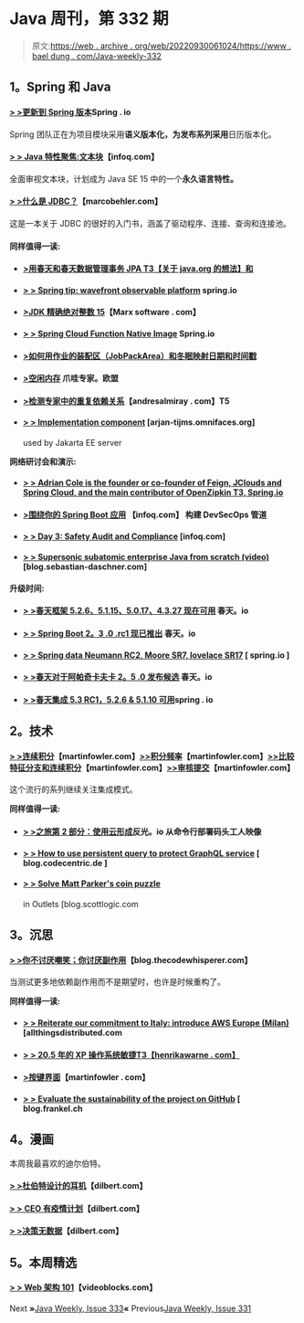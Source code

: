 # Java 周刊，第 332 期

> 原文:[https://web . archive . org/web/20220930061024/https://www . bael dung . com/Java-weekly-332](https://web.archive.org/web/20220930061024/https://www.baeldung.com/java-weekly-332)

## **1。Spring 和 Java**

#### [**> >更新到 Spring 版本**](https://web.archive.org/web/20221129020718/https://spring.io/blog/2020/04/30/updates-to-spring-versions)Spring . io

Spring 团队正在为项目模块采用**语义版本化，为发布系列采用**日历版本化。

#### [**> > Java 特性聚焦:文本块**](https://web.archive.org/web/20221129020718/https://www.infoq.com/articles/java-text-blocks/?utm_campaign=infoq_content&utm_source=infoq&utm_medium=feed&utm_term=Java)【infoq.com】

全面审视文本块，计划成为 Java SE 15 中的一个**永久语言特性。**

#### [**> >什么是 JDBC？**](https://web.archive.org/web/20221129020718/https://www.marcobehler.com/guides/jdbc)【marcobehler.com】

这是一本关于 JDBC 的很好的入门书，涵盖了驱动程序、连接、查询和连接池。

#### **同样值得一读:**

*   #### [**>用春天和春天数据管理事务 JPA** T3【关于 java.org 的想法】和](https://web.archive.org/web/20221129020718/https://thoughts-on-java.org/transactions-spring-data-jpa/)

*   #### [**> > Spring tip: wavefront observable platform**](https://web.archive.org/web/20221129020718/https://spring.io/blog/2020/04/29/spring-tips-the-wavefront-observability-platform) spring.io

*   #### [**>JDK 精确绝对整数 15**](https://web.archive.org/web/20221129020718/https://marxsoftware.blogspot.com/2020/04/jdk15-exact-absolute-int-numbers.html)【Marx software . com】

*   #### [**> > Spring Cloud Function Native Image**](https://web.archive.org/web/20221129020718/https://spring.io/blog/2020/05/04/spring-cloud-function-native-images) Spring.io

*   #### [**>如何用作业的装配区（JobPackArea）和冬眠映射日期和时间戳**](https://web.archive.org/web/20221129020718/https://vladmihalcea.com/date-timestamp-jpa-hibernate/)

*   #### [**>空闲内存**](https://web.archive.org/web/20221129020718/https://www.javaspecialists.eu/archive/Issue278.html) 爪哇专家。欧盟

*   #### [**>检测专家中的重复依赖关系**](https://web.archive.org/web/20221129020718/http://andresalmiray.com/detecting-duplicate-dependencies-in-maven/)【andresalmiray . com】T5

*   #### [**> > Implementation component**](https://web.archive.org/web/20221129020718/https://arjan-tijms.omnifaces.org/2020/05/implementation-components-used-by.html) [arjan-tijms.omnifaces.org]

    used by Jakarta EE server

**网络研讨会和演示:**

*   #### [**> > Adrian Cole is the founder or co-founder of Feign, JClouds and Spring Cloud, and the main contributor of OpenZipkin** T3, Spring.io](https://web.archive.org/web/20221129020718/https://spring.io/blog/2020/05/01/adrian-cole-founder-or-co-founder-of-feign-jclouds-and-spring-cloud-sleuth-and-major-contributor-to-openzipkin)

*   #### [**>围绕你的 Spring Boot 应用**](https://web.archive.org/web/20221129020718/https://www.infoq.com/presentations/tools-devsecops-pipeline/?utm_campaign=infoq_content&utm_source=infoq&utm_medium=feed&utm_term=Java) 【infoq.com】 构建 DevSecOps 管道

*   #### [**> > Day 3: Safety Audit and Compliance**](https://web.archive.org/web/20221129020718/https://www.infoq.com/presentations/security-cloud-foundry/?utm_campaign=infoq_content&utm_source=infoq&utm_medium=feed&utm_term=Java) [infoq.com]

*   #### [**> > Supersonic subatomic enterprise Java from scratch (video)**](https://web.archive.org/web/20221129020718/https://blog.sebastian-daschner.com/entries/supersonic-subatomic-java-ground-up) [blog.sebastian-daschner.com]

**升级时间:**

*   #### [**> >春天框架 5.2.6、5.1.15、5.0.17、4.3.27 现在可用**](https://web.archive.org/web/20221129020718/https://spring.io/blog/2020/04/28/spring-framework-5-2-6-5-1-15-5-0-17-and-4-3-27-available-now) 春天。io

*   #### [**> > Spring Boot 2。3 .0 .rc1 现已推出**](https://web.archive.org/web/20221129020718/https://spring.io/blog/2020/05/01/spring-boot-2-3-0-rc1-available-now) 春天。io

*   #### [**> > Spring data Neumann RC2, Moore SR7, lovelace SR17**](https://web.archive.org/web/20221129020718/https://spring.io/blog/2020/04/28/spring-data-neumann-rc2-moore-sr7-and-lovelace-sr17) [ spring.io ]

*   #### [**> >春天对于阿帕奇卡夫卡 2。5 .0 发布候选**](https://web.archive.org/web/20221129020718/https://spring.io/blog/2020/04/30/spring-for-apache-kafka-2-5-0-release-candidate) 春天。io

*   #### [**> >春天集成 5.3 RC1，5.2.6 & 5.1.10 可用**](https://web.archive.org/web/20221129020718/https://spring.io/blog/2020/04/30/spring-integration-5-3-rc1-5-2-6-5-1-10-available)spring . io

## **2。技术**

#### [**> >连续积分**](https://web.archive.org/web/20221129020718/https://martinfowler.com/articles/branching-patterns.html#continuous-integration)【martinfowler.com】[**>>积分频率**](https://web.archive.org/web/20221129020718/https://martinfowler.com/articles/branching-patterns.html#IntegrationFrequency)【martinfowler.com】[**>>比较特征分支和连续积分**](https://web.archive.org/web/20221129020718/https://martinfowler.com/articles/branching-patterns.html#ComparingFeatureBranchingAndContinuousIntegration)【martinfowler.com】[**>>审核提交**](https://web.archive.org/web/20221129020718/https://martinfowler.com/articles/branching-patterns.html#reviewed-commits)【martinfowler.com】

这个流行的系列继续关注集成模式。

**同样值得一读:**

*   #### [**> >之旅第 2 部分：使用云形成**](https://web.archive.org/web/20221129020718/https://reflectoring.io/aws-cloudformation-deploy-docker-image/)反光。io 从命令行部署码头工人映像

*   #### [**> > How to use persistent query to protect GraphQL service**](https://web.archive.org/web/20221129020718/https://blog.codecentric.de/en/2020/05/how-to-secure-a-graphql-service-using-persisted-queries/) [ blog.codecentric.de ]

*   #### [**> > Solve Matt Parker's coin puzzle**](https://web.archive.org/web/20221129020718/https://blog.scottlogic.com/2020/05/04/solving-matt-parkers-coin-puzzle-in-alteryx.html)

    in Outlets [blog.scottlogic.com

## **3。沉思**

#### [**> >你不讨厌嘲笑；你讨厌副作用**](https://web.archive.org/web/20221129020718/https://blog.thecodewhisperer.com/permalink/you-dont-hate-mocks-you-hate-side-effects)【blog.thecodewhisperer.com】

当测试更多地依赖副作用而不是期望时，也许是时候重构了。

**同样值得一读:**

*   #### [**> > Reiterate our commitment to Italy: introduce AWS Europe (Milan)**](https://web.archive.org/web/20221129020718/https://www.allthingsdistributed.com/2020/04/aws-launches-europe-milan-region.html) [allthingsdistributed.com

*   #### [**> > 20.5 年的 XP 操作系统敏捷**T3【henrikawarne . com】](https://web.archive.org/web/20221129020718/https://henrikwarne.com/2020/04/27/20-5-years-of-xp-and-agile/)

*   #### [**>按键界面**](https://web.archive.org/web/20221129020718/https://martinfowler.com/bliki/KeystoneInterface.html)【martinfowler . com】

*   #### [**> > Evaluate the sustainability of the project on GitHub**](https://web.archive.org/web/20221129020718/https://blog.frankel.ch/assessing-projects-sustainability-github/) [ blog.frankel.ch

## **4。漫画**

本周我最喜欢的迪尔伯特。

#### [**> >杜伯特设计的耳机**](https://web.archive.org/web/20221129020718/https://dilbert.com/strip/2020-04-26)【dilbert.com】

#### [**> > CEO 有疫情计划**](https://web.archive.org/web/20221129020718/https://dilbert.com/strip/2020-04-30)【dilbert.com】

#### [**> >决策无数据**](https://web.archive.org/web/20221129020718/https://dilbert.com/strip/2020-05-06)【dilbert.com】

## **5。本周精选**

#### **[> > Web 架构 101](https://web.archive.org/web/20221129020718/https://engineering.videoblocks.com/web-architecture-101-a3224e126947)**【videoblocks.com】

Next **»**[Java Weekly, Issue 333](/web/20221129020718/https://www.baeldung.com/java-weekly-333)**«** Previous[Java Weekly, Issue 331](/web/20221129020718/https://www.baeldung.com/java-weekly-331)